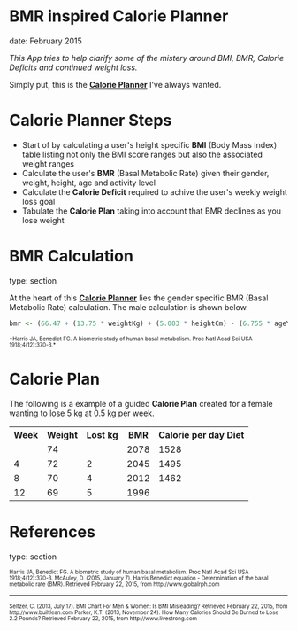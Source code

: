 BMR inspired Calorie Planner
========================================================
date: February 2015

*This App tries to help clarify some of the mistery around BMI, BMR, Calorie Deficits and continued weight loss.*

Simply put, this is the <u><b>Calorie Planner</b></u> I've always wanted.

Calorie Planner Steps
========================================================

- Start of by calculating a user's height specific **BMI** (Body Mass Index) table listing
not only the BMI score ranges but also the associated weight ranges
- Calculate the user's **BMR** (Basal Metabolic Rate) given their gender, weight, height, 
age and activity level
- Calculate the **Calorie Deficit** required to achive the user's weekly weight loss goal
- Tabulate the **Calorie Plan** taking into account that BMR declines as you lose weight

BMR Calculation
========================================================
type: section

At the heart of this <u><b>Calorie Planner</b></u> lies the gender specific BMR (Basal Metabolic Rate) calculation. The male calculation is shown below.


```r
bmr <- (66.47 + (13.75 * weightKg) + (5.003 * heightCm) - (6.755 * ageYears)) * as.numeric(activityFactor)
```

<span style="font-size:smaller;">
<span style="font-size:smaller;">
*Harris JA, Benedict FG. A biometric study of human basal metabolism. Proc Natl Acad Sci USA 1918;4(12):370-3.*
</span>
</span>

Calorie Plan
========================================================

The following is a example of a guided **Calorie Plan** 
created for a female wanting to lose 5 kg at 0.5 kg per week.

<table>
  <tr>
    <th>Week</th>
    <th>Weight</th>
    <th>Lost kg</th>
    <th>BMR</th>
    <th>Calorie per day Diet</th>
  </tr>
  <tr>
    <td></td>
    <td>74</td>
    <td></td>
    <td>2078</td>
    <td>1528</td>
  </tr>
  <tr>
    <td>4</td>
    <td>72</td>
    <td>2</td>
    <td>2045</td>
    <td>1495</td>
  </tr>
  <tr>
    <td>8</td>
    <td>70</td>
    <td>4</td>
    <td>2012</td>
    <td>1462</td>
  </tr>
  <tr>
    <td>12</td>
    <td>69</td>
    <td>5</td>
    <td>1996</td>
    <td></td>
  </tr>
</table>

References
========================================================
type: section

<span style="font-size:smaller;">
<span style="font-size:smaller;">
Harris JA, Benedict FG. A biometric study of human basal metabolism. Proc Natl Acad Sci USA 1918;4(12):370-3.
</span>
</span>

<span style="font-size:smaller;">
<span style="font-size:smaller;">
McAuley, D. (2015, January 7). Harris Benedict equation - Determination of the basal metabolic rate (BMR). Retrieved February 22, 2015, from http://www.globalrph.com
</span>
</span>

***

<span style="font-size:smaller;">
<span style="font-size:smaller;">
Seltzer, C. (2013, July 17). BMI Chart For Men & Women: Is BMI Misleading? Retrieved February 22, 2015, from http://www.builtlean.com
</span>
</span>

<span style="font-size:smaller;">
<span style="font-size:smaller;">
Parker, K.T. (2013, November 24). How Many Calories Should Be Burned to Lose 2.2 Pounds? Retrieved February 22, 2015, from http://www.livestrong.com 
</span>
</span>

